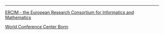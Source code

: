 

---

[ERCIM - the European Research Consortium for Informatics and Mathematics](https://www.ercim.eu)

[ World Conference Center Bonn](http://www.worldccbonn.com/)

